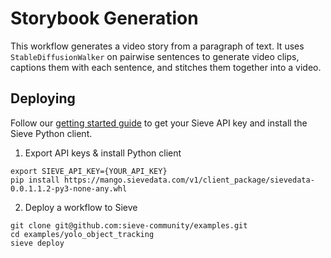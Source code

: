 # Storybook Generation
This workflow generates a video story from a paragraph of text. It uses `StableDiffusionWalker` on pairwise sentences to generate video clips, captions them with each sentence, and stitches them together into a video.

## Deploying
Follow our [getting started guide](https://www.sievedata.com/dashboard/welcome) to get your Sieve API key and install the Sieve Python client.

1. Export API keys & install Python client
```
export SIEVE_API_KEY={YOUR_API_KEY}
pip install https://mango.sievedata.com/v1/client_package/sievedata-0.0.1.1.2-py3-none-any.whl
```

2. Deploy a workflow to Sieve
```
git clone git@github.com:sieve-community/examples.git
cd examples/yolo_object_tracking
sieve deploy
```
